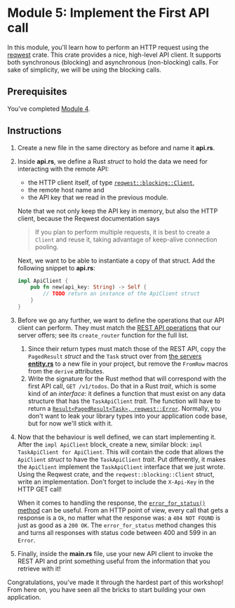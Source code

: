 # Module 5: Implement the First API call

In this module, you'll learn how to perform an HTTP request using the [reqwest](https://docs.rs/reqwest/latest/reqwest/) crate.
This crate provides a nice, high-level API client.
It supports both synchronous (blocking) and asynchronous (non-blocking) calls.
For sake of simplicity, we will be using the blocking calls.

## Prerequisites

You've completed [Module 4](./on-my-own-4.md).

## Instructions

1. Create a new file in the same directory as before and name it **api.rs**.
2. Inside **api.rs**, we define a Rust _struct_ to hold the data we need for interacting with the remote API:
   * the HTTP client itself, of type [`reqwest::blocking::Client`](https://docs.rs/reqwest/latest/reqwest/struct.Client.html), 
   * the remote host name and
   * the API key that we read in the previous module.

   Note that we not only keep the API key in memory, but also the HTTP client, because the Reqwest documentation says
   >  If you plan to perform multiple requests, it is best to create a `Client` and reuse it, taking advantage of keep-alive connection pooling.
   
   Next, we want to be able to instantiate a copy of that struct.
   Add the following snippet to **api.rs**:
   ```rs
   impl ApiClient {
       pub fn new(api_key: String) -> Self {
           // TODO return an instance of the ApiClient struct
       }
   }
   ```
3. Before we go any further, we want to define the operations that our API client can perform.
   They must match the [REST API operations](../rest-api/src/web.rs) that our server offers; see its `create_router` function for the full list.

   1. Since their return types must match those of the REST API, copy the `PagedResult` _struct_ and the `Task` struct over from [the servers **entity.rs**](https://github.com/infosupport/rust-workshop/blob/main/rest-api/src/entity.rs) to a new file in your project, but remove the `FromRow` macros from the `derive` attributes.
   2. Write the signature for the Rust method that will correspond with the first API call, `GET /v1/todos`.
   Do that in a Rust _trait_, which is some kind of an _interface_: it defines a function that must exist on any data structure that has the `TaskApiClient` _trait_.
   The function will have to return a [`Result<PagedResult<Task>, reqwest::Error`](https://doc.rust-lang.org/std/result/index.html).
   Normally, you don't want to leak your library types into your application code base, but for now we'll stick with it.
4. Now that the behaviour is well defined, we can start implementing it.
   After the `impl ApiClient` block, create a new, similar block: `impl TaskApiClient for ApiClient`.
   This will contain the code that allows the `ApiClient` _struct_ to have the `TaskApiClient` _trait_.
   Put differently, it makes the `ApiClient` implement the `TaskApiClient` interface that we just wrote.
   Using the Reqwest crate, and the `reqwest::blocking::Client` struct, write an implementation.
   Don't forget to include the `X-Api-Key` in the HTTP GET call!

   When it comes to handling the response, the [`error_for_status()` method](https://docs.rs/reqwest/latest/reqwest/blocking/struct.Response.html#method.error_for_status) can be useful.
   From an HTTP point of view, every call that gets a response is a `Ok`, no matter what the response was: a `404 NOT FOUND` is just as good as a `200 OK`.
   The `error_for_status` method changes this and turns all responses with status code between 400 and 599 in an `Error`.
5. Finally, inside the **main.rs** file, use your new API client to invoke the REST API and print something useful from the information that you retrieve with it!


Congratulations, you've made it through the hardest part of this workshop!
From here on, you have seen all the bricks to start building your own application.
